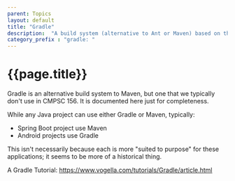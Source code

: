 ```yaml
---
parent: Topics
layout: default
title: "Gradle"
description:  "A build system (alternative to Ant or Maven) based on the groovy scripting language"
category_prefix	: "gradle: "
---
```


# {{page.title}}

Gradle is an alternative build system to Maven, but one that we typically
don't use in CMPSC 156.  It is documented here just for completeness.

While any Java project can use either Gradle or Maven, typically:

* Spring Boot project use Maven
* Android projects use Gradle

This isn't necessarily because each is more "suited to purpose" for these applications; it seems to be more of a historical thing.

A Gradle Tutorial: <https://www.vogella.com/tutorials/Gradle/article.html>
